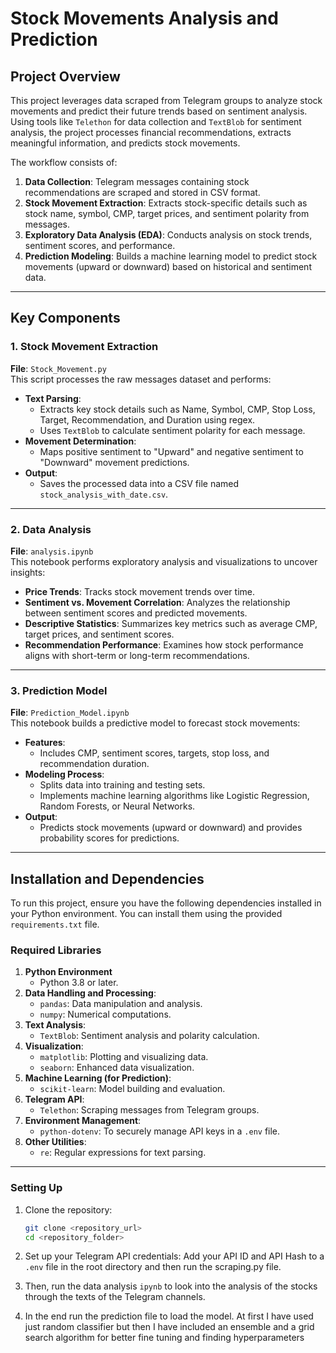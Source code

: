 # **Stock Movements Analysis and Prediction**

## **Project Overview**
This project leverages data scraped from Telegram groups to analyze stock movements and predict their future trends based on sentiment analysis. Using tools like `Telethon` for data collection and `TextBlob` for sentiment analysis, the project processes financial recommendations, extracts meaningful information, and predicts stock movements.

The workflow consists of:
1. **Data Collection**: Telegram messages containing stock recommendations are scraped and stored in CSV format.
2. **Stock Movement Extraction**: Extracts stock-specific details such as stock name, symbol, CMP, target prices, and sentiment polarity from messages.
3. **Exploratory Data Analysis (EDA)**: Conducts analysis on stock trends, sentiment scores, and performance.
4. **Prediction Modeling**: Builds a machine learning model to predict stock movements (upward or downward) based on historical and sentiment data.

---

## **Key Components**

### **1. Stock Movement Extraction**
**File**: `Stock_Movement.py`  
This script processes the raw messages dataset and performs:
- **Text Parsing**:
  - Extracts key stock details such as Name, Symbol, CMP, Stop Loss, Target, Recommendation, and Duration using regex.
  - Uses `TextBlob` to calculate sentiment polarity for each message.
- **Movement Determination**:
  - Maps positive sentiment to "Upward" and negative sentiment to "Downward" movement predictions.
- **Output**:
  - Saves the processed data into a CSV file named `stock_analysis_with_date.csv`.

---

### **2. Data Analysis**
**File**: `analysis.ipynb`  
This notebook performs exploratory analysis and visualizations to uncover insights:
- **Price Trends**: Tracks stock movement trends over time.
- **Sentiment vs. Movement Correlation**: Analyzes the relationship between sentiment scores and predicted movements.
- **Descriptive Statistics**: Summarizes key metrics such as average CMP, target prices, and sentiment scores.
- **Recommendation Performance**: Examines how stock performance aligns with short-term or long-term recommendations.

---

### **3. Prediction Model**
**File**: `Prediction_Model.ipynb`  
This notebook builds a predictive model to forecast stock movements:
- **Features**:
  - Includes CMP, sentiment scores, targets, stop loss, and recommendation duration.
- **Modeling Process**:
  - Splits data into training and testing sets.
  - Implements machine learning algorithms like Logistic Regression, Random Forests, or Neural Networks.
- **Output**:
  - Predicts stock movements (upward or downward) and provides probability scores for predictions.

---

## **Installation and Dependencies**

To run this project, ensure you have the following dependencies installed in your Python environment. You can install them using the provided `requirements.txt` file.

### **Required Libraries**
1. **Python Environment**
   - Python 3.8 or later.
2. **Data Handling and Processing**:
   - `pandas`: Data manipulation and analysis.
   - `numpy`: Numerical computations.
3. **Text Analysis**:
   - `TextBlob`: Sentiment analysis and polarity calculation.
4. **Visualization**:
   - `matplotlib`: Plotting and visualizing data.
   - `seaborn`: Enhanced data visualization.
5. **Machine Learning (for Prediction)**:
   - `scikit-learn`: Model building and evaluation.
6. **Telegram API**:
   - `Telethon`: Scraping messages from Telegram groups.
7. **Environment Management**:
   - `python-dotenv`: To securely manage API keys in a `.env` file.
8. **Other Utilities**:
   - `re`: Regular expressions for text parsing.

---

### **Setting Up**
1. Clone the repository:
   ```bash
   git clone <repository_url>
   cd <repository_folder>

2. Set up your Telegram API credentials: Add your API ID and API Hash to a `.env` file in the root directory and then run the scraping.py file.

3. Then, run the data analysis `ipynb` to look into the analysis of the stocks through the texts of the Telegram channels.
  
4. In the end run the prediction file to load the model. At first I have used just random classifier but then I have included an ensemble and a grid search algorithm for better fine tuning and finding hyperparameters
